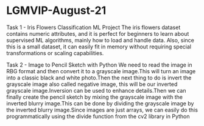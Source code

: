 # LGMVIP-August-21
Task 1 - Iris Flowers Classification ML Project
The iris flowers dataset contains numeric attributes, and it is perfect for beginners to learn about supervised ML algorithms, mainly how to load and handle data. Also, since this is a small dataset, it can easily fit in memory without requiring special transformations or scaling capabilities.

Task 2 - Image to Pencil Sketch with Python
We need to read the image in RBG format and then convert it to a grayscale image.This will turn an image into a classic black and white photo.Then the next thing to do is invert the grayscale image also called negative image, this will be our inverted grayscale image.Inversion can be used to enhance details.Then we can finally create the pencil sketch by mixing the grayscale image with the inverted blurry image.This can be done by dividing the grayscale image by the inverted blurry image.Since images are just arrays, we can easily do this programmatically using the divide function from the cv2 library in Python
